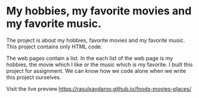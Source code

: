 <h1>My hobbies, my favorite movies and my favorite music.</h1>
The project is about my hobbies, favorite movies and my favorite music. This project contains only HTML code.

The web pages contain a list. In the each list of the web page is my hobbies,  the movie which I like or the music which is my favorite.
I built this project for assignment. We can know how we code alone when we write this project ourselves.

Visit the live preview https://rasulxaydarov.github.io/foods-movies-places/
